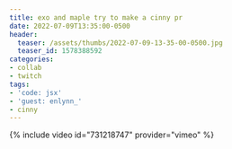 ```yaml
---
title: exo and maple try to make a cinny pr
date: 2022-07-09T13:35:00-0500
header:
  teaser: /assets/thumbs/2022-07-09-13-35-00-0500.jpg
  teaser_id: 1578388592
categories:
- collab
- twitch
tags:
- 'code: jsx'
- 'guest: enlynn_'
- cinny
---
```

{% include video id="731218747" provider="vimeo" %}
